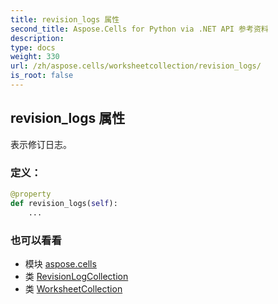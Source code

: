 ```yaml
---
title: revision_logs 属性
second_title: Aspose.Cells for Python via .NET API 参考资料
description:
type: docs
weight: 330
url: /zh/aspose.cells/worksheetcollection/revision_logs/
is_root: false
---
```

## revision_logs 属性

表示修订日志。
### 定义：
```python
@property
def revision_logs(self):
    ...
```

### 也可以看看
* 模块 [aspose.cells](../../)
* 类 [RevisionLogCollection](/cells/python-net/zh/aspose.cells.revisions/revisionlogcollection)
* 类 [WorksheetCollection](/cells/python-net/zh/aspose.cells/worksheetcollection)
